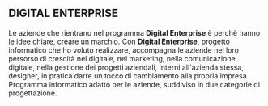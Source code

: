 ## DIGITAL ENTERPRISE
Le aziende che rientrano nel programma **Digital Enterprise** è perchè hanno le idee chiare, creare un marchio. 
Con **Digital Enterprise**, progetto informatico che ho voluto realizzare, accompagna le aziende nel loro persorso di crescità nel digitale, nel marketing, nella comunicazione digitale, nella gestione dei progetti aziendali, interni all'azienda stessa, designer, in pratica darre un tocco di cambiamento alla propria impresa. 
Programma informatico adatto per le aziende, suddiviso in due categorie di progettazione.
